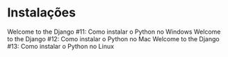 # Instalações

Welcome to the Django #11: Como instalar o Python no Windows
Welcome to the Django #12: Como instalar o Python no Mac
Welcome to the Django #13: Como instalar o Python no Linux
